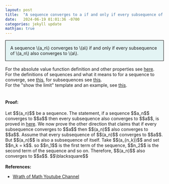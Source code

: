 ```yaml
---
layout: post
title:  "A sequence converges to a if and only if every subsequence of it also converges to a"
date:   2024-06-19 01:01:36 -0700
categories: jekyll update
mathjax: true
---
```

<div style="background-color: #E3F4F4; padding: 15px 15px 15px 15px; border:1px solid black;">
  A sequence \(a_n\) converges to \(a\) if and only if every subsequence of \(a_n\) also converges to \(a\).
</div>
<br>
<!------------------------------------------------------------------------------------>
For the absolute value function definition and other properties see <a href="https://strncat.github.io/jekyll/update/2024/05/26/analysis-absolute-value-properties.html">here</a>.
<br>
For the definitions of sequences and what it means to for a sequence to converge, see <a href="https://strncat.github.io/jekyll/update/2024/05/21/analysis-seq-definitions.html">this</a>, for subsequences see <a href="https://strncat.github.io/jekyll/update/2024/02/10/analysis-seq-subsequences.html">this</a>.
<br>
For the "show the limit" template and an example, see <a href="https://strncat.github.io/jekyll/update/2024/05/12/analysis-seq-limit-template.html">this</a>.
<br> 
<br>
<!------------------------------------------------------------------------------------>
<h4><b>Proof:</b></h4>
Let $$(a_n)$$ be a sequence. The statement, if a sequence $$a_n$$ converges to $$a$$ then every subsequence also converges to $$a$$, is proved in <a href= "https://strncat.github.io/jekyll/update/2024/06/11/analysis-seq-subseq-convergence.html">here</a>. We now prove the other direction that claims that if every subsequence converges to $$a$$ then $$(a_n)$$ also converges to $$a$$. Assume that every subsequence of $$(a_n)$$ converges to $$a$$. But $$(a_n)$$ is also a subsequence of itself. Take $$(a_{n_k})$$ and set $$n_k = k$$. so $$n_1$$ is the first term of the sequence, $$n_2$$ is the second term of the sequence and so on. Therefore, $$(a_n)$$ also converges to $$a$$. $$\blacksquare$$
<br>
<br>
<!------------------------------------------------------------------------------------>
<b>References:</b>
<ul>
<li><a href="https://www.youtube.com/watch?v=0oRN_pxq2IM">Wrath of Math Youtube Channel</a></li>
</ul>